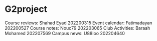 # G2project
Course reviews: Shahad Eyad 202200315
Event calendar: Fatimadayan 202200527
Course notes: Nouc79 202203065
Club Activities: Baraah Mohamed 202207569
Campus news: U88loo 202204640
